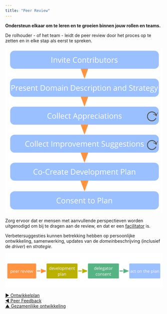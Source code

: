 ```yaml
---
title: "Peer Review"
---
```



<strong>Ondersteun elkaar om te leren en te groeien binnen jouw rollen en teams.</strong>

De rolhouder - of het team - leidt de peer review door het proces op te zetten en in elke stap als eerst te spreken.

![Peer review proces](img/process/peer-review.png)

Zorg ervoor dat er mensen met aanvullende perspectieven worden uitgenodigd om bij te dragen aan de review, en dat er een [facilitator](facilitate-meetings.html) is.

Verbetersuggesties kunnen betrekking hebben op persoonlijke ontwikkeling, samenwerking, updates van de <dfn data-info="Domein: Een afgebakend gebied van invloed, activiteit en besluitvorming binnen een organisatie.">domein</dfn>beschrijving (inclusief de <dfn data-info="Driver van de Organisatie: Een driver is het motief van een persoon of groep om over te gaan tot actie in een specifieke situatie. Een driver is een **driver van de organisatie** wanneer het reageren hierop waarde oplevert voor de organisatie, of verspilling en schade voorkomt.">driver</dfn>) en <dfn data-info="Strategie: Een hoog over aanpak voor hoe mensen waarde gaan creëren om succesvol invulling te geven aan (de driver en doelstelling van) een domein.">strategie</dfn>.

![De voortdurende verbetering van het vermogen van mensen om effectief te zijn in hun rollen en samen te werken in een team](img/evolution/development-process.png)

[&#9654; Ontwikkelplan](development-plan.html)<br/>[&#9664; Peer Feedback](peer-feedback.html)<br/>[&#9650; Gezamenlijke ontwikkeling](peer-development.html)

